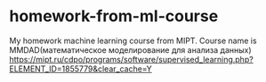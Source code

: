 # homework-from-ml-course
My homework machine learning course from MIPT. 
Course name is MMDAD(математическое моделирование для анализа данных)
https://mipt.ru/cdpo/programs/software/supervised_learning.php?ELEMENT_ID=1855779&clear_cache=Y
